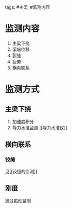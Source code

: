 tags: #主梁, #监测内容 

# 监测内容
1. 主梁下挠
2. 梁端位移
3. 裂缝
4. 疲劳
5. 横向联系

# 监测方式
## 主梁下挠
1. 加速度积分
2. 静力水准监测 [[静力水准仪]]


## 横向联系
### 铰缝
见[[铰缝的监测]]

## 刚度
通过振动监测